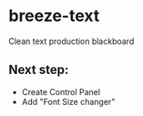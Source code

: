 # breeze-text
Clean text production blackboard

## Next step:
- Create Control Panel
- Add "Font Size changer"
